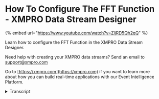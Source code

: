 # How To Configure The FFT Function - XMPRO Data Stream Designer
{% embed url="https://www.youtube.com/watch?v=ZIjRD5Qh2qQ" %}

Learn how to configure the FFT Function in the XMPRO Data Stream Designer. 

Need help with creating your XMPRO data streams? Send an email to support@xmpro.com 

Go to [https://xmpro.com](https://xmpro.com) if you want to learn more about how you can build real-time applications with our Event Intelligence Platform.
<details>
<summary>Transcript</summary>we are going to do here is look at how

to set up and configure the a 50

function this agent performs forward a

50 calculations on data it receives as

input the data has to be a batch of

complex numbers for example will and

imaginary the other data is the

magnitude and frequency result I already

have an issue sequel agent set up and

configured which will get signal data

for us from an azure database go to the

toolbox and search for a 50 you will

find it under functions click on the

agent and drag it to the canvas note

that a default name has can been given

to this agent to rename this agent click

on the white space and start typing

clicks on outside on the canvas connect

the output end point of your secret

agent to the input end point of your a

50 agent click Save to configure this

agent click on it and click on configure

first make sure you using the grey

collection if you'd like to use another

collection select it from the drop down

then you need to select your method

which is either forward or backward I'm

going to leave it as forward then you

need to add your something frequency

which is the number of data points are

quiet per second I'm going to add it as

a thousand then click apply and click

Save to verify that your stream has been

configured correctly click on integrity

check if none of my agents are

highlighted in red it means everything

is fine and I can go ahead and click on

publish to run my stream to view the

live data click on live view selector a

50 agent and click Save

click on settings

from the type drop-down select chart I'm

going to leave this check boxes as check

as the window size I'm going to select

set it to a thousand I do not want to

show the labels so I'm going to uncheck

this in the series section I'm going to

add a new row for the name just use any

line that's the type I'm going to select

bar that's the argument I'm going to

select frequency as the value magnitude

and I do not want to show the label

because I'm going else on the form click

Save and give it a second there you can

see that I am
</details>